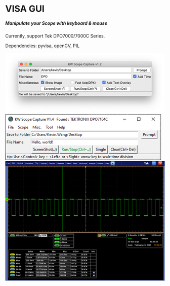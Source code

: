 # VISA GUI
##### Manipulate your Scope with keyboard & mouse

Currently, support Tek DPO7000/7000C Series.

Dependencies: pyvisa, openCV, PIL

![mac_GUI screen shot](img/scrshot/macGUI.png)
![win_GUI screen shot](img/scrshot/v1.4scrshot.PNG)
![Scope screen shot](img/scrshot/test.png)